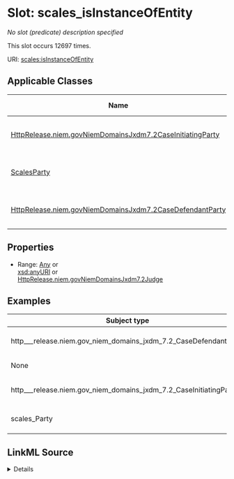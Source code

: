 

# Slot: scales_isInstanceOfEntity


_No slot (predicate) description specified_






This slot occurs 12697 times.


URI: [scales:isInstanceOfEntity](http://schemas.scales-okn.org/rdf/scales#isInstanceOfEntity)



<!-- no inheritance hierarchy -->





## Applicable Classes

| Name | Description | Modifies Slot |
| --- | --- | --- |
| [HttpRelease.niem.govNiemDomainsJxdm7.2CaseInitiatingParty](../classes/HttpRelease.niem.govNiemDomainsJxdm7.2CaseInitiatingParty.md) | No class (type) description specified |  yes  |
| [ScalesParty](../classes/ScalesParty.md) | No class (type) description specified |  yes  |
| [HttpRelease.niem.govNiemDomainsJxdm7.2CaseDefendantParty](../classes/HttpRelease.niem.govNiemDomainsJxdm7.2CaseDefendantParty.md) | No class (type) description specified |  yes  |







## Properties

* Range: [Any](../classes/Any.md)&nbsp;or&nbsp;<br />[xsd:anyURI](http://www.w3.org/2001/XMLSchema#anyURI)&nbsp;or&nbsp;<br />[HttpRelease.niem.govNiemDomainsJxdm7.2Judge](../classes/HttpRelease.niem.govNiemDomainsJxdm7.2Judge.md)






## Examples

| Subject type | Object type | Example subject | Example object | Occurrences |
| --- | --- | --- | --- | --- |
| http___release.niem.gov_niem_domains_jxdm_7.2_CaseDefendantParty | uri | scales:/Agent/casd;;3:16-cv-01644_a1 | scales:/PartyEntity/SPID-GOVERNMENT-ST-025-000001969 | 1778 |
| None | http___release.niem.gov_niem_domains_jxdm_7.2_Judge | scales:/Agent/casd;;3:17-cr-03540_a2 | scales:/JudgeEntity/SJ002053 | 6947 |
| http___release.niem.gov_niem_domains_jxdm_7.2_CaseInitiatingParty | uri | scales:/Agent/casd;;3:16-cv-01645_a0 | scales:/PartyEntity/SPID-INDUSTRY-ST-020-000011105 | 3765 |
| scales_Party | uri | scales:/Agent/casd;;3:16-cv-01645_a3 | scales:/PartyEntity/SPID-INDUSTRY-ST-008-000022280 | 207 |




## LinkML Source

<details>

```yaml
name: scales_isInstanceOfEntity
annotations:
  count:
    tag: count
    value: 12697
  http___release.niem.gov_niem_domains_jxdm_7.2_Judge:
    tag: http___release.niem.gov_niem_domains_jxdm_7.2_Judge
    value: 6947
description: No slot (predicate) description specified
examples:
- object:
    example_object: scales:/PartyEntity/SPID-GOVERNMENT-ST-025-000001969
    example_object_type: uri
    example_predicate: scales:isInstanceOfEntity
    example_subject: scales:/Agent/casd;;3:16-cv-01644_a1
    example_subject_type: http___release.niem.gov_niem_domains_jxdm_7.2_CaseDefendantParty
- object:
    example_object: scales:/JudgeEntity/SJ002053
    example_object_type: http___release.niem.gov_niem_domains_jxdm_7.2_Judge
    example_predicate: scales:isInstanceOfEntity
    example_subject: scales:/Agent/casd;;3:17-cr-03540_a2
    example_subject_type: None
- object:
    example_object: scales:/PartyEntity/SPID-INDUSTRY-ST-020-000011105
    example_object_type: uri
    example_predicate: scales:isInstanceOfEntity
    example_subject: scales:/Agent/casd;;3:16-cv-01645_a0
    example_subject_type: http___release.niem.gov_niem_domains_jxdm_7.2_CaseInitiatingParty
- object:
    example_object: scales:/PartyEntity/SPID-INDUSTRY-ST-008-000022280
    example_object_type: uri
    example_predicate: scales:isInstanceOfEntity
    example_subject: scales:/Agent/casd;;3:16-cv-01645_a3
    example_subject_type: scales_Party
from_schema: scales-kg
rank: 1000
slot_uri: scales:isInstanceOfEntity
alias: scales_isInstanceOfEntity
domain_of:
- http___release.niem.gov_niem_domains_jxdm_7.2_CaseDefendantParty
- http___release.niem.gov_niem_domains_jxdm_7.2_CaseInitiatingParty
- scales_Party
range: Any
any_of:
- range: uri
- range: http___release.niem.gov_niem_domains_jxdm_7.2_Judge

```
</details>